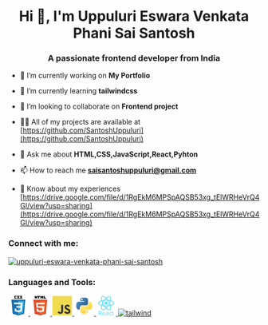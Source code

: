 <h1 align="center">Hi 👋, I'm Uppuluri Eswara Venkata Phani Sai Santosh</h1>
<h3 align="center">A passionate frontend developer from India</h3>

- 🔭 I’m currently working on **My Portfolio**

- 🌱 I’m currently learning **tailwindcss**

- 👯 I’m looking to collaborate on **Frontend project**

- 👨‍💻 All of my projects are available at [https://github.com/SantoshUppuluri](https://github.com/SantoshUppuluri)

- 💬 Ask me about **HTML,CSS,JavaScript,React,Pyhton**

- 📫 How to reach me **saisantoshuppuluri@gmail.com**

- 📄 Know about my experiences [https://drive.google.com/file/d/1RgEkM6MPSpAQSB53xg_tElWRHeVrQ4Gl/view?usp=sharing](https://drive.google.com/file/d/1RgEkM6MPSpAQSB53xg_tElWRHeVrQ4Gl/view?usp=sharing)

<h3 align="left">Connect with me:</h3>
<p align="left">
<a href="https://linkedin.com/in/uppuluri-eswara-venkata-phani-sai-santosh" target="blank"><img align="center" src="https://raw.githubusercontent.com/rahuldkjain/github-profile-readme-generator/master/src/images/icons/Social/linked-in-alt.svg" alt="uppuluri-eswara-venkata-phani-sai-santosh" height="30" width="40" /></a>
</p>

<h3 align="left">Languages and Tools:</h3>
<p align="left"> <a href="https://www.w3schools.com/css/" target="_blank" rel="noreferrer"> <img src="https://raw.githubusercontent.com/devicons/devicon/master/icons/css3/css3-original-wordmark.svg" alt="css3" width="40" height="40"/> </a> <a href="https://www.w3.org/html/" target="_blank" rel="noreferrer"> <img src="https://raw.githubusercontent.com/devicons/devicon/master/icons/html5/html5-original-wordmark.svg" alt="html5" width="40" height="40"/> </a> <a href="https://developer.mozilla.org/en-US/docs/Web/JavaScript" target="_blank" rel="noreferrer"> <img src="https://raw.githubusercontent.com/devicons/devicon/master/icons/javascript/javascript-original.svg" alt="javascript" width="40" height="40"/> </a> <a href="https://www.python.org" target="_blank" rel="noreferrer"> <img src="https://raw.githubusercontent.com/devicons/devicon/master/icons/python/python-original.svg" alt="python" width="40" height="40"/> </a> <a href="https://reactjs.org/" target="_blank" rel="noreferrer"> <img src="https://raw.githubusercontent.com/devicons/devicon/master/icons/react/react-original-wordmark.svg" alt="react" width="40" height="40"/> </a> <a href="https://tailwindcss.com/" target="_blank" rel="noreferrer"> <img src="https://www.vectorlogo.zone/logos/tailwindcss/tailwindcss-icon.svg" alt="tailwind" width="40" height="40"/> </a> </p>
